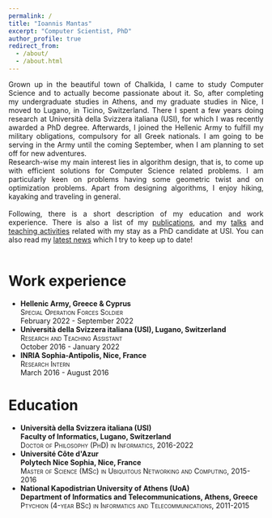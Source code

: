 ```yaml
---
permalink: /
title: "Ioannis Mantas"
excerpt: "Computer Scientist, PhD"
author_profile: true
redirect_from: 
  - /about/
  - /about.html
---
```


<div style="text-align: justify">  
<!-- 	
Grown up in the beautiful town of Chalkida, I came to study Computer Science, and oddly enough (?) to enjoy it.
So, after completing my undergraduate studies in Athens, and my graduate studies in Nice, I moved to Lugano, in Ticino, the italian-speaking part of Switzerland.
I am currently pursuing a PhD degree at Università della Svizzera italiana (USI), in the <a href="http://compgeom.inf.usi.ch">group of Prof. Papadopoulou</a>, and I spend most of my time doing research.
My main research interest lies in algorithm design with a focus on Computational Geometry.
In simple terms, I like to find efficient solutions for Computer Science related problems, which usually have some geometric twist.
When I don't work or travel, you will find me around Ticino enjoying the mountains, some wine or some polenta!<br>-->
Grown up in the beautiful town of Chalkida, I came to study Computer Science and to actually become passionate about it.
So, after completing my undergraduate studies in Athens, and my graduate studies in Nice, I moved to Lugano, in Ticino, Switzerland.
There I spent a few years doing research at Università della Svizzera italiana (USI), for which I was recently awarded a PhD degree.
Afterwards, I joined the Hellenic Army to fulfill my military obligations, compulsory for all Greek nationals.
I am going to be serving in the Army until the coming September, when I am planning to set off for new adventures.

<br>
Research-wise my main interest lies in algorithm design, that is, to come up with efficient solutions for Computer Science related problems.
I am particularly keen on problems having some geometric twist and on optimization problems.
Apart from designing algorithms, I enjoy hiking, kayaking and traveling in general.
<br>

<br>
Following, there is a short description of my education and work experience.
There is also a list of my <a href="https://ioannisman.github.io/publications/">publications</a>, and my <a href="https://ioannisman.github.io/talks/">talks</a> and <a href="https://ioannisman.github.io/teaching/">teaching activities</a> related with my stay as a PhD candidate at USI.
You can also read my <a href="https://ioannisman.github.io/news/">latest news</a> which I try to keep up to date!<br>
<br>
</div>



Work experience
======
- 	**Hellenic Army, Greece & Cyprus**\
  	<span style="font-variant:small-caps;">Special Operation Forces Soldier</span>\
  	February 2022 - September 2022
- 	**Università della Svizzera italiana (USI), Lugano, Switzerland**\
  	<span style="font-variant:small-caps;">Research and Teaching Assistant</span>\
	October 2016 - January 2022
- 	**INRIA Sophia-Antipolis, Nice, France**\
  	<span style="font-variant:small-caps;">Research Intern</span>\
	March 2016 - August 2016



Education
======
- 	**Università della Svizzera italiana (USI)**\
  	**Faculty of Informatics, Lugano, Switzerland**\
	<span style="font-variant:small-caps;">Doctor of Philosophy (PhD) in Informatics</span>, 2016-2022
- 	**Université Côte d'Azur**\
	**Polytech Nice Sophia, Nice, France**\
	<span style="font-variant:small-caps;">Master of Science (MSc) in Ubiquitous Networking and Computing</span>, 2015-2016
- 	**National Kapodistrian University of Athens (UoA)**\
	**Department of Informatics and Telecommunications, Athens, Greece**\
	<span style="font-variant:small-caps;">Ptychion (4-year BSc) in Informatics and Telecommunications</span>, 2011-2015